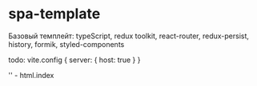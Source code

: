 # spa-template
Базовый темплейт: typeScript, redux toolkit, react-router, redux-persist, history, formik, styled-components

todo: vite.config {
  server: {
    host: true
  }
}

'<meta name="color-scheme" content="only light">' - html.index
